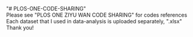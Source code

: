"# PLOS-ONE-CODE-SHARING" <br>
Please see "PLOS ONE ZIYU WAN CODE SHARING" for codes references <br>
Each dataset that I used in data-analysis is uploaded separately, ".xlsx"<br>
Thank you!

